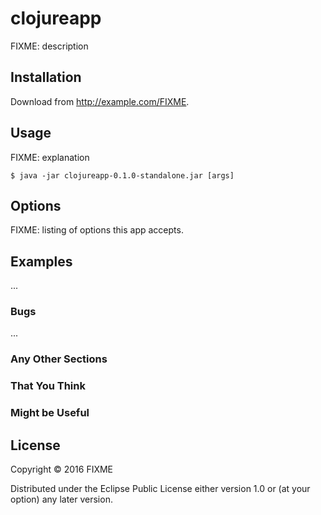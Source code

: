 # clojureapp

FIXME: description

## Installation

Download from http://example.com/FIXME.

## Usage

FIXME: explanation

    $ java -jar clojureapp-0.1.0-standalone.jar [args]

## Options

FIXME: listing of options this app accepts.

## Examples

...

### Bugs

...

### Any Other Sections
### That You Think
### Might be Useful

## License

Copyright © 2016 FIXME

Distributed under the Eclipse Public License either version 1.0 or (at
your option) any later version.
